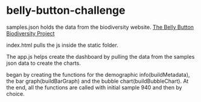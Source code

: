 # belly-button-challenge

samples.json holds the data from the biodiversity website. [The Belly Button Biodiversity Project](http://robdunnlab.com/projects/belly-button-biodiversity/)

index.html pulls the js inside the static folder. 

The app.js helps create the dashboard by pulling the data from the samples json data to create the charts.

began by creating the functions for the demographic info(buildMetadata), the bar graph(buildBarGraph) and the bubble chart(buildBubbleChart). At the end, all the functions are called with initial sample 940 and then by choice. 
